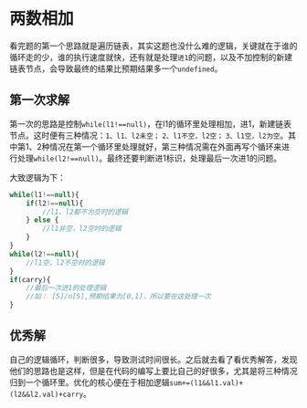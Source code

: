 # 两数相加

看完题的第一个思路就是遍历链表，其实这题也没什么难的逻辑，关键就在于谁的循环走的少，谁的执行速度就快，还有就是处理`进1`的问题，以及不加控制的新建链表节点，会导致最终的结果比预期结果多一个`undefined`。

## 第一次求解

第一次的思路是控制`while(l1!==null)`，在l1的循环里处理相加，进1，新建链表节点。这时便有三种情况：`1、l1、l2未空；` `2、l1不空，l2空；` `3、l1空，l2为空`。其中第1、2种情况在第一个循环里处理就好，第三种情况需在外面再写个循环来进行处理`while(l2!==null)`。最终还要判断进1标识，处理最后一次进1的问题。

大致逻辑为下：

```javascript
while(l1!==null){
    if(l2!==null){
        //l1、l2都不为空时的逻辑
    } else {
        //l1非空，l2空时的逻辑
    }
}
while(l2!==null){
    //l1空，l2不空时的逻辑
}
if(carry){
    //最后一次进1的处理逻辑
    //如： [5]/n[5],预期结果为[0,1]，所以要在这处理一次
}
```

## 优秀解

自己的逻辑循环，判断很多，导致测试时间很长。之后就去看了看优秀解答，发现他们的思路也是这样，但是在代码的编写上要比自己的好很多，尤其是将三种情况归到一个循环里。优化的核心便在于相加逻辑`sum+=(l1&&l1.val)+(l2&&l2.val)+carry`。
